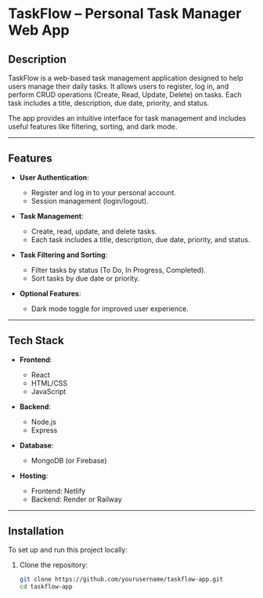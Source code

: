 # TaskFlow – Personal Task Manager Web App

## Description

TaskFlow is a web-based task management application designed to help users manage their daily tasks. It allows users to register, log in, and perform CRUD operations (Create, Read, Update, Delete) on tasks. Each task includes a title, description, due date, priority, and status.

The app provides an intuitive interface for task management and includes useful features like filtering, sorting, and dark mode.

---

## Features

- **User Authentication**:  
  - Register and log in to your personal account.
  - Session management (login/logout).
  
- **Task Management**: 
  - Create, read, update, and delete tasks.
  - Each task includes a title, description, due date, priority, and status.
  
- **Task Filtering and Sorting**: 
  - Filter tasks by status (To Do, In Progress, Completed).
  - Sort tasks by due date or priority.

- **Optional Features**:
  - Dark mode toggle for improved user experience. 

---

## Tech Stack

- **Frontend**: 
  - React
  - HTML/CSS
  - JavaScript

- **Backend**: 
  - Node.js
  - Express
  
- **Database**: 
  - MongoDB (or Firebase)

- **Hosting**: 
  - Frontend: Netlify
  - Backend: Render or Railway

--- 
 
## Installation

To set up and run this project locally:

1. Clone the repository:
   ```bash
   git clone https://github.com/yourusername/taskflow-app.git
   cd taskflow-app
